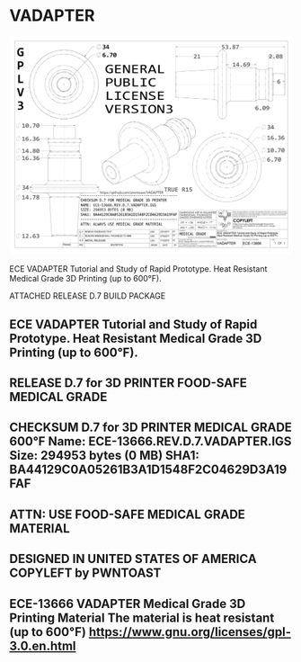 # VADAPTER
![SPECIFICATION](https://raw.githubusercontent.com/pwntoast/VADAPTER/master/VADAPTER.PNG)

ECE VADAPTER Tutorial and Study of Rapid Prototype. 
Heat Resistant Medical Grade 3D Printing (up to 600°F).

ATTACHED RELEASE D.7 BUILD PACKAGE

ECE VADAPTER Tutorial and Study of Rapid Prototype.
Heat Resistant Medical Grade 3D Printing (up to 600°F).
------------------------------------------------------
RELEASE D.7 for 3D PRINTER FOOD-SAFE MEDICAL GRADE
------------------------------------------------------
CHECKSUM D.7 for 3D PRINTER MEDICAL GRADE 600°F
Name: ECE-13666.REV.D.7.VADAPTER.IGS
Size: 294953 bytes (0 MB)
SHA1: BA44129C0A05261B3A1D1548F2C04629D3A19FAF
------------------------------------------------------
ATTN: USE FOOD-SAFE MEDICAL GRADE MATERIAL
------------------------------------------------------
DESIGNED IN UNITED STATES OF AMERICA
COPYLEFT by PWNTOAST
------------------------------------------------------
ECE-13666 VADAPTER
Medical Grade 3D Printing Material
The material is heat resistant (up to 600°F)
https://www.gnu.org/licenses/gpl-3.0.en.html
------------------------------------------------------


